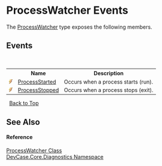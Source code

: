 # ProcessWatcher Events
 

The <a href="T_DevCase_Core_Diagnostics_ProcessWatcher">ProcessWatcher</a> type exposes the following members.


## Events
&nbsp;<table><tr><th></th><th>Name</th><th>Description</th></tr><tr><td>![Public event](media/pubevent.gif "Public event")</td><td><a href="E_DevCase_Core_Diagnostics_ProcessWatcher_ProcessStarted">ProcessStarted</a></td><td>
Occurs when a process starts (run).</td></tr><tr><td>![Public event](media/pubevent.gif "Public event")</td><td><a href="E_DevCase_Core_Diagnostics_ProcessWatcher_ProcessStopped">ProcessStopped</a></td><td>
Occurs when a process stops (exit).</td></tr></table>&nbsp;
<a href="#processwatcher-events">Back to Top</a>

## See Also


#### Reference
<a href="T_DevCase_Core_Diagnostics_ProcessWatcher">ProcessWatcher Class</a><br /><a href="N_DevCase_Core_Diagnostics">DevCase.Core.Diagnostics Namespace</a><br />